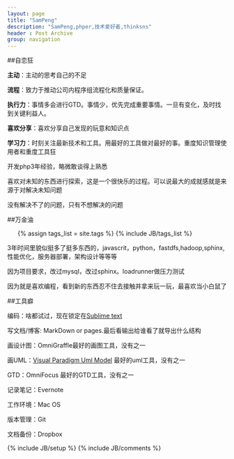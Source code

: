 ```yaml
---
layout: page
title: "SamPeng"
description: "SamPeng,phper,技术爱好者,thinksns"
header : Post Archive
group: navigation
---
```


##自恋狂

**主动**：主动的思考自己的不足

**流程**：致力于推动公司内程序组流程化和质量保证。

**执行力**：事情多会进行GTD。事情少，优先完成重要事情。一旦有变化，及时找到关键利益人。

**喜欢分享**：喜欢分享自己发现的玩意和知识点

**学习力**：时刻关注最新技术和工具。用最好的工具做对最好的事。重度知识管理使用者和重度工具狂


开发php3年经验，略微敢谈得上熟悉

喜欢对未知的东西进行探索，这是一个很快乐的过程。可以说最大的成就感就是来源于对解决未知问题

没有解决不了的问题，只有不想解决的问题


##万金油

<ul class="tag_box inline">
  {% assign tags_list = site.tags %}  
  {% include JB/tags_list %}
</ul>

3年时间里貌似挺多了挺多东西的，javascrit，python，fastdfs,hadoop,sphinx,性能优化，服务器部署，架构设计等等等

因为项目要求，改过mysql，改过sphinx。loadrunner做压力测试

因为就是喜欢编程，看到新的东西忍不住去接触并拿来玩一玩，最喜欢当小白鼠了

##工具癖

编码：啥都试过，现在锁定在[Sublime text][1]

写文档/博客: MarkDown or pages.最后看输出给谁看了就导出什么结构

画设计图：OmniGraffle最好的画图工具，没有之一

画UML：[Visual Paradigm Uml Model][2] 最好的uml工具，没有之一

GTD：OmniFocus 最好的GTD工具，没有之一

记录笔记：Evernote

工作环境：Mac OS

版本管理：Git

文档备份：Dropbox



{% include JB/setup %}
{% include JB/comments %}

[1]: http://sublimetext.com/
[2]: www.visual-paradigm.com/UMLTool